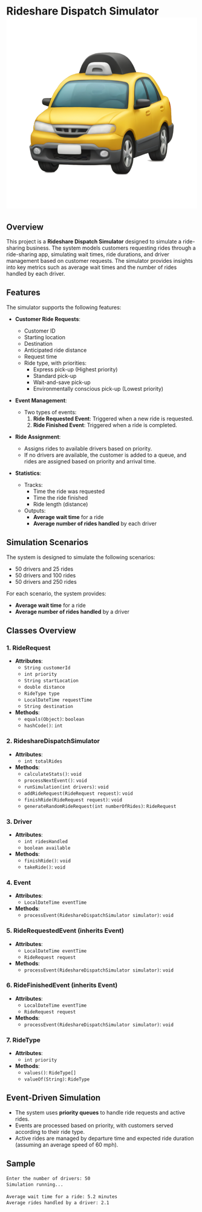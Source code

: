 # Rideshare Dispatch Simulator ![img_1.png](img_1.png)

## Overview

This project is a **Rideshare Dispatch Simulator** designed to simulate a ride-sharing business. The system models customers requesting rides through a ride-sharing app, simulating wait times, ride durations, and driver management based on customer requests. The simulator provides insights into key metrics such as average wait times and the number of rides handled by each driver.

## Features

The simulator supports the following features:
- **Customer Ride Requests**:
    - Customer ID
    - Starting location
    - Destination
    - Anticipated ride distance
    - Request time
    - Ride type, with priorities:
        - Express pick-up (Highest priority)
        - Standard pick-up
        - Wait-and-save pick-up
        - Environmentally conscious pick-up (Lowest priority)

- **Event Management**:
    - Two types of events:
        1. **Ride Requested Event**: Triggered when a new ride is requested.
        2. **Ride Finished Event**: Triggered when a ride is completed.

- **Ride Assignment**:
    - Assigns rides to available drivers based on priority.
    - If no drivers are available, the customer is added to a queue, and rides are assigned based on priority and arrival time.

- **Statistics**:
    - Tracks:
        - Time the ride was requested
        - Time the ride finished
        - Ride length (distance)
    - Outputs:
        - **Average wait time** for a ride
        - **Average number of rides handled** by each driver

## Simulation Scenarios

The system is designed to simulate the following scenarios:
- 50 drivers and 25 rides
- 50 drivers and 100 rides
- 50 drivers and 250 rides

For each scenario, the system provides:
- **Average wait time** for a ride
- **Average number of rides handled** by a driver

## Classes Overview

### 1. RideRequest
- **Attributes**:
    - `String customerId`
    - `int priority`
    - `String startLocation`
    - `double distance`
    - `RideType type`
    - `LocalDateTime requestTime`
    - `String destination`
- **Methods**:
    - `equals(Object)`: `boolean`
    - `hashCode()`: `int`

### 2. RideshareDispatchSimulator
- **Attributes**:
    - `int totalRides`
- **Methods**:
    - `calculateStats()`: `void`
    - `processNextEvent()`: `void`
    - `runSimulation(int drivers)`: `void`
    - `addRideRequest(RideRequest request)`: `void`
    - `finishRide(RideRequest request)`: `void`
    - `generateRandomRideRequest(int numberOfRides)`: `RideRequest`

### 3. Driver
- **Attributes**:
    - `int ridesHandled`
    - `boolean available`
- **Methods**:
    - `finishRide()`: `void`
    - `takeRide()`: `void`

### 4. Event
- **Attributes**:
    - `LocalDateTime eventTime`
- **Methods**:
    - `processEvent(RideshareDispatchSimulator simulator)`: `void`

### 5. RideRequestedEvent (inherits Event)
- **Attributes**:
    - `LocalDateTime eventTime`
    - `RideRequest request`
- **Methods**:
    - `processEvent(RideshareDispatchSimulator simulator)`: `void`

### 6. RideFinishedEvent (inherits Event)
- **Attributes**:
    - `LocalDateTime eventTime`
    - `RideRequest request`
- **Methods**:
    - `processEvent(RideshareDispatchSimulator simulator)`: `void`

### 7. RideType
- **Attributes**:
    - `int priority`
- **Methods**:
    - `values()`: `RideType[]`
    - `valueOf(String)`: `RideType`

## Event-Driven Simulation

- The system uses **priority queues** to handle ride requests and active rides.
- Events are processed based on priority, with customers served according to their ride type.
- Active rides are managed by departure time and expected ride duration (assuming an average speed of 60 mph).

## Sample
```
Enter the number of drivers: 50
Simulation running...

Average wait time for a ride: 5.2 minutes
Average rides handled by a driver: 2.1
```